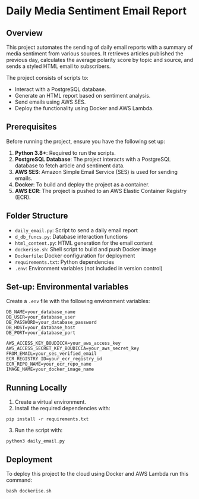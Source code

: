 
# Daily Media Sentiment Email Report

## Overview
This project automates the sending of daily email reports with a summary of media sentiment from various sources. It retrieves articles published the previous day, calculates the average polarity score by topic and source, and sends a styled HTML email to subscribers.

The project consists of scripts to:
- Interact with a PostgreSQL database.
- Generate an HTML report based on sentiment analysis.
- Send emails using AWS SES.
- Deploy the functionality using Docker and AWS Lambda.

## Prerequisites
Before running the project, ensure you have the following set up:
1. **Python 3.8+**: Required to run the scripts.
2. **PostgreSQL Database**: The project interacts with a PostgreSQL database to fetch article and sentiment data.
3. **AWS SES**: Amazon Simple Email Service (SES) is used for sending emails.
4. **Docker**: To build and deploy the project as a container.
5. **AWS ECR**: The project is pushed to an AWS Elastic Container Registry (ECR).

## Folder Structure

- `daily_email.py`: Script to send a daily email report
- `d_db_funcs.py`: Database interaction functions
- `html_content.py`: HTML generation for the email content
- `dockerise.sh`: Shell script to build and push Docker image
- `Dockerfile`: Docker configuration for deployment
- `requirements.txt`: Python dependencies
- `.env`: Environment variables (not included in version control)

## Set-up: Environmental variables

Create a `.env` file with the following environment variables:
```
DB_NAME=your_database_name
DB_USER=your_database_user
DB_PASSWORD=your_database_password
DB_HOST=your_database_host
DB_PORT=your_database_port

AWS_ACCESS_KEY_BOUDICCA=your_aws_access_key
AWS_ACCESS_SECRET_KEY_BOUDICCA=your_aws_secret_key
FROM_EMAIL=your_ses_verified_email
ECR_REGISTRY_ID=your_ecr_registry_id
ECR_REPO_NAME=your_ecr_repo_name
IMAGE_NAME=your_docker_image_name
```

## Running Locally

1. Create a virtual environment.
2. Install the required dependencies with:
```
pip install -r requirements.txt
```
3. Run the script with:
```
python3 daily_email.py
```


## Deployment

To deploy this project to the cloud using Docker and AWS Lambda run this command:
```
bash dockerise.sh
```

